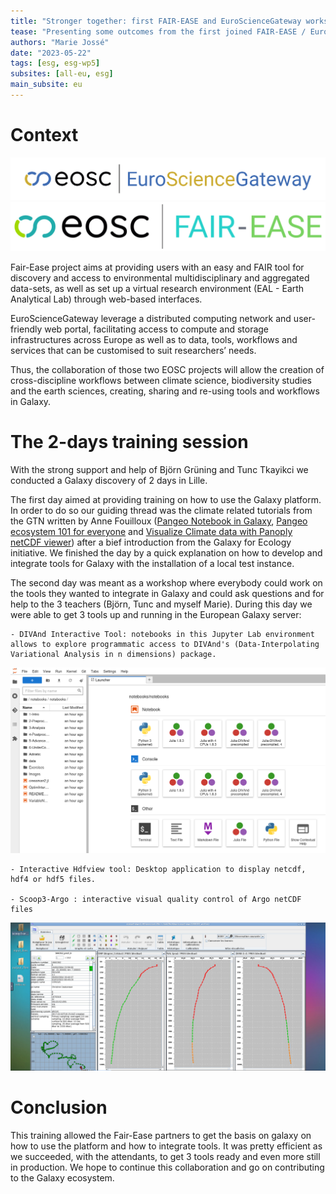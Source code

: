 ```yaml
---
title: "Stronger together: first FAIR-EASE and EuroScienceGateway workshop" 
tease: "Presenting some outcomes from the first joined FAIR-EASE / EuroScienceGateway workshop"
authors: "Marie Jossé"
date: "2023-05-22"
tags: [esg, esg-wp5]
subsites: [all-eu, esg]
main_subsite: eu
---
```


# Context

![EOSC EuroScienceGateway](images/eurosciencegateway.png)
![EOSC Fair-Ease](images/fair_ease_colour.png)

Fair-Ease project aims at providing users with an easy and FAIR tool for discovery and access to environmental multidisciplinary and aggregated data-sets, as well as set up a virtual research environment (EAL - Earth Analytical Lab) through web-based interfaces.

EuroScienceGateway leverage a distributed computing network and user-friendly web portal, facilitating access to compute and storage infrastructures across Europe as well as to data, tools, workflows and services that can be customised to suit researchers’ needs.

Thus, the collaboration of those two EOSC projects will allow the creation of cross-discipline workflows between climate science, biodiversity studies and the earth sciences, creating, sharing and re-using tools and workflows in Galaxy.


# The 2-days training session

With the strong support and help of Björn Grüning and Tunc Tkayikci we conducted a Galaxy discovery of 2 days in Lille. 

The first day aimed at providing training on how to use the Galaxy platform. In order to do so our guiding thread was the climate related tutorials
from the GTN written by Anne Fouilloux ([Pangeo Notebook in Galaxy](https://training.galaxyproject.org/training-material/topics/climate/tutorials/pangeo-notebook/tutorial.html), [Pangeo ecosystem 101 for everyone](https://training.galaxyproject.org/training-material/topics/climate/tutorials/pangeo/tutorial.html)
and [Visualize Climate data with Panoply netCDF viewer](https://training.galaxyproject.org/training-material/topics/climate/tutorials/panoply/tutorial.html))
after a bief introduction from the Galaxy for Ecology initiative. 
We finished the day by a quick explanation on how to develop and integrate tools for Galaxy with the installation of a local test instance.

The second day was meant as a workshop where everybody could work on the tools they wanted to integrate in Galaxy and could ask questions and for help to the 3 teachers (Björn, Tunc and myself Marie).
During this day we were able to get 3 tools up and running in the European Galaxy server:

    - DIVAnd Interactive Tool: notebooks in this Jupyter Lab environment allows to explore programmatic access to DIVAnd's (Data-Interpolating Variational Analysis in n dimensions) package.
![DIVAnd jupyterlab](images/divand.png)

    - Interactive Hdfview tool: Desktop application to display netcdf, hdf4 or hdf5 files.

    - Scoop3-Argo : interactive visual quality control of Argo netCDF files

![Scoop3-Argo](images/scoop3.png)


# Conclusion

This training allowed the Fair-Ease partners to get the basis on galaxy on how to use the platform and how to integrate tools. It was pretty efficient as we succeeded, with the attendants, to get 3 tools ready and even more still in production. We hope to continue this collaboration and go on contributing to the Galaxy ecosystem.






